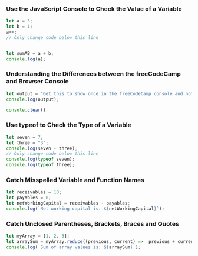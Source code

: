 ### Use the JavaScript Console to Check the Value of a Variable
```js
let a = 5;
let b = 1;
a++;
// Only change code below this line


let sumAB = a + b;
console.log(a);
```

### Understanding the Differences between the freeCodeCamp and Browser Console
```js
let output = "Get this to show once in the freeCodeCamp console and not at all in the browser console";
console.log(output);

console.clear()
```

### Use typeof to Check the Type of a Variable
```js
let seven = 7;
let three = "3";
console.log(seven + three);
// Only change code below this line
console.log(typeof seven);
console.log(typeof three);
```

### Catch Misspelled Variable and Function Names
```js
let receivables = 10;
let payables = 8;
let netWorkingCapital = receivables - payables;
console.log(`Net working capital is: ${netWorkingCapital}`);
```

### Catch Unclosed Parentheses, Brackets, Braces and Quotes
```js
let myArray = [1, 2, 3];
let arraySum = myArray.reduce((previous, current) =>  previous + current);
console.log(`Sum of array values is: ${arraySum}`);
```